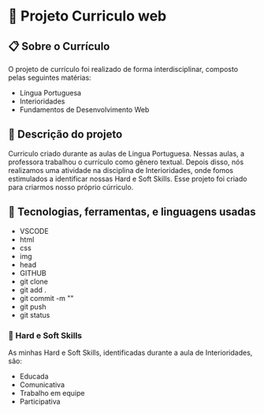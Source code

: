 # 🚀 Projeto Curriculo web
## 📋 Sobre o Currículo
O projeto de currículo foi realizado de forma interdisciplinar, composto pelas seguintes matérias:
* Língua Portuguesa
* Interioridades
* Fundamentos de Desenvolvimento Web
## 📄 Descrição do projeto
Curriculo criado durante as aulas de Lingua Portuguesa. Nessas aulas, a professora trabalhou o currículo como gênero textual. Depois disso, nós realizamos uma atividade na disciplina de Interioridades, onde fomos estimulados a identificar nossas Hard e Soft Skills. Esse projeto foi criado para criarmos nosso próprio cúrriculo. 
## 🔧 Tecnologias, ferramentas, e linguagens usadas
* VSCODE
* html
* css
* img
* head
* GITHUB
* git clone
* git add .
* git commit -m ""
* git push
* git status 
### 🎁 Hard e Soft Skills
As minhas Hard e Soft Skills, identificadas durante a aula de Interioridades, são:
* Educada
* Comunicativa
* Trabalho em equipe
* Participativa
